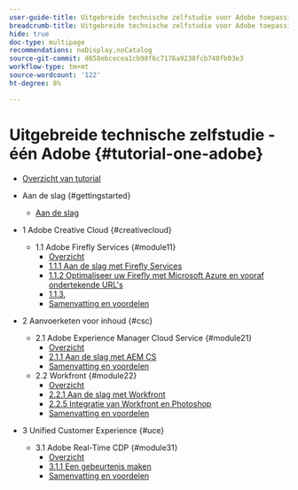 ```yaml
---
user-guide-title: Uitgebreide technische zelfstudie voor Adobe toepassingen, van Creative Cloud tot Experience Cloud
breadcrumb-title: Uitgebreide technische zelfstudie voor Adobe toepassingen, van Creative Cloud tot Experience Cloud
hide: true
doc-type: multipage
recommendations: noDisplay,noCatalog
source-git-commit: d658ebcecea1cb98f6c7176a9238fcb740fb03e3
workflow-type: tm+mt
source-wordcount: '122'
ht-degree: 8%

---
```



# Uitgebreide technische zelfstudie - één Adobe {#tutorial-one-adobe}

+ [Overzicht van tutorial](/help/tutorial-one-adobe/overview.md)

+ Aan de slag {#gettingstarted}
   + [Aan de slag](/help/tutorial-one-adobe/modules/getting-started/getting-started.md)
+ 1 Adobe Creative Cloud {#creativecloud}
   + 1.1 Adobe Firefly Services {#module11}
      + [Overzicht](/help/tutorial-one-adobe/modules/creative-cloud/module1.1/firefly-services.md)
      + [1.1.1 Aan de slag met Firefly Services](/help/tutorial-one-adobe/modules/creative-cloud/module1.1/ex1.md)
      + [1.1.2 Optimaliseer uw Firefly met Microsoft Azure en vooraf ondertekende URL&#39;s](/help/tutorial-one-adobe/modules/creative-cloud/module1.1/ex2.md)
      + [1.1.3.](/help/tutorial-one-adobe/modules/creative-cloud/module1.1/ex3.md)
      + [Samenvatting en voordelen](/help/tutorial-one-adobe/modules/creative-cloud/module1.1/summary.md)

+ 2 Aanvoerketen voor inhoud {#csc}
   + 2.1 Adobe Experience Manager Cloud Service {#module21}
      + [Overzicht](/help/tutorial-one-adobe/modules/csc/module2.1/aemcs.md)
      + [2.1.1 Aan de slag met AEM CS](/help/tutorial-one-adobe/modules/csc/module2.1/ex1.md)
      + [Samenvatting en voordelen](/help/tutorial-one-adobe/modules/csc/module2.1/summary.md)
   + 2.2 Workfront {#module22}
      + [Overzicht](/help/tutorial-one-adobe/modules/csc/module2.2/workfront.md)
      + [2.2.1 Aan de slag met Workfront](/help/tutorial-one-adobe/modules/csc/module2.2/ex1.md)
      + [2.2.5 Integratie van Workfront en Photoshop](/help/tutorial-one-adobe/modules/csc/module2.2/ex5.md)
      + [Samenvatting en voordelen](/help/tutorial-one-adobe/modules/csc/module2.2/summary.md)

+ 3 Unified Customer Experience {#uce}
   + 3.1 Adobe Real-Time CDP {#module31}
      + [Overzicht](/help/tutorial-one-adobe/modules/uce/module3.1/rtcdp.md)
      + [3.1.1 Een gebeurtenis maken](/help/tutorial-one-adobe/modules/uce/module3.1/ex1.md)
      + [Samenvatting en voordelen](/help/tutorial-one-adobe/modules/uce/module3.1/summary.md)

